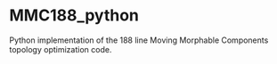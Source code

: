 # MMC188_python
Python implementation of the 188 line Moving Morphable Components topology optimization code.
